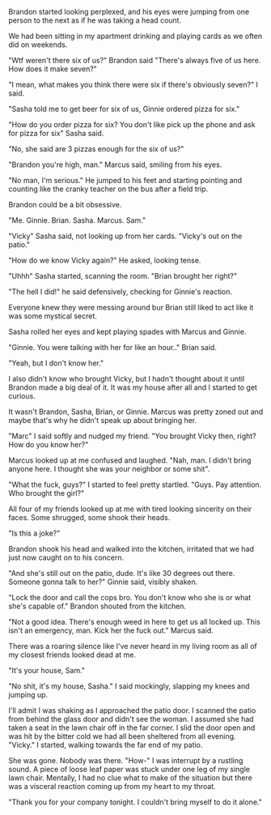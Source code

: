 
Brandon started looking perplexed, and his eyes were jumping from one person to the next as if he was taking a head count. 

We had been sitting in my apartment drinking and playing cards as we often did on weekends. 

 "Wtf weren't there six of us?" Brandon said "There's always five of us here. How does it make seven?"

"I mean, what makes you think there were six if there's obviously seven?" I said.

"Sasha told me to get beer for six of us, Ginnie ordered pizza for six."

"How do you order pizza for six? You don't like pick up the phone and ask for pizza for six" Sasha said.



"No, she said are 3 pizzas enough for the six of us?"

"Brandon you're high, man." Marcus said, smiling from his eyes.

"No man, I'm serious." He jumped to his feet and starting pointing and counting like the cranky teacher on the bus after a field trip. 

Brandon could be a bit obsessive. 

"Me. Ginnie. Brian. Sasha. Marcus. Sam."

"Vicky" Sasha said, not looking up from her cards. "Vicky's out on the patio."

"How do we know Vicky again?" He asked, looking tense. 

"Uhhh" Sasha started, scanning the room. "Brian brought her right?"

"The hell I did!" he said defensively, checking for Ginnie's reaction. 


Everyone knew they were messing around bur Brian still liked to act like it was some mystical secret.

Sasha rolled her eyes and kept playing spades with Marcus and Ginnie. 


"Ginnie. You were talking with her for like an hour.." Brian said.

"Yeah, but I don't know her."

I also didn't know who brought Vicky, but  I hadn't thought about it until Brandon made a big deal of it. It was my house after all and I started to get curious. 

It wasn't Brandon, Sasha, Brian, or Ginnie. Marcus was pretty zoned out and maybe that's why he didn't speak up about bringing her. 

"Marc" I said softly and nudged my friend. "You brought Vicky then, right? How do you know her?" 

Marcus looked up at me confused and laughed. "Nah, man. I didn't bring anyone here. I thought she was your neighbor or some shit". 

"What the fuck, guys?" I started to feel pretty startled. "Guys. Pay attention. Who brought the girl?"

All four of my friends looked up at me with tired looking sincerity on their faces. Some shrugged, some shook their heads.

"Is this a joke?" 

Brandon shook his head and walked into the kitchen, irritated that we had just now caught on to his concern. 

"And she's still out on the patio, dude. It's like 30 degrees out there. Someone gonna talk to her?" Ginnie said, visibly shaken. 

"Lock the door and call the cops bro. You don't know who she is or what she's capable of." Brandon shouted from the kitchen. 

"Not a good idea. There's enough weed  in here to get us all locked up. This isn't an emergency, man. Kick her the fuck out." Marcus said. 

There was a roaring silence like I've never heard in my living room as all of my closest friends looked dead at me. 

"It's your house, Sam."

"No shit, it's my house, Sasha." I said mockingly, slapping my knees and jumping up. 

I'll admit I was shaking as I approached the patio door. I scanned the patio from behind the glass door and didn't see the woman. I assumed she had taken a seat in the lawn chair off in the far corner. 
I slid the door open and was hit by the bitter cold we had all been sheltered from all evening. "Vicky." I started, walking towards the far end of my patio. 

She was gone. Nobody was there. 
"How-" 
I was interrupt by a rustling sound. A piece of loose leaf paper was stuck under one leg of my single lawn chair. Mentally, I had no clue what to make of the situation but there was a visceral reaction coming up from my heart to my throat. 


"Thank you for your company tonight. I couldn't bring myself to do it alone."